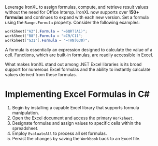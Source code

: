 Leverage IronXL to assign formulas, compute, and retrieve result values without the need for Office Interop. IronXL now supports over **150+ formulas** and continues to expand with each new version. Set a formula using the `Range.Formula` property. Consider the following examples:

```cs
workSheet["A2"].Formula = "=SQRT(A1)";
workSheet["B8"].Formula = "=C9/C11";
workSheet["G31"].Formula = "=TAN(G30)";
```

A formula is essentially an expression designed to calculate the value of a cell. Functions, which are built-in formulas, are readily accessible in Excel.

What makes IronXL stand out among .NET Excel libraries is its broad support for numerous Excel formulas and the ability to instantly calculate values derived from these formulas.

# Implementing Excel Formulas in C&num;

1. Begin by installing a capable Excel library that supports formula manipulation.
2. Open the Excel document and access the primary `Worksheet`.
3. Designate formulas and assign values to specific cells within the spreadsheet.
4. Employ `EvaluateAll` to process all set formulas.
5. Persist the changes by saving the `Workbook` back to an Excel file.
